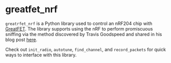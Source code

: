 # greatfet_nrf
`greatrfet_nrf` is a Python library used to control an nRF204 chip with [GreatFET](https://greatscottgadgets.com/greatfet/). The library supports using the nRF to perform promiscuous sniffing via the method discovered by Travis Goodspeed and shared in his blog post [here](http://travisgoodspeed.blogspot.com/2011/02/promiscuity-is-nrf24l01s-duty.html).

Check out `init_radio`, `autotune`, `find_channel`, and `record_packets` for quick ways to interface with this library.
